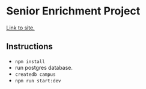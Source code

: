 # Senior Enrichment Project

[Link to site.](https://interplanetary-academy-js.herokuapp.com/)

## Instructions

- `npm install`
- run postgres database.
- `createdb campus`
- `npm run start:dev`
